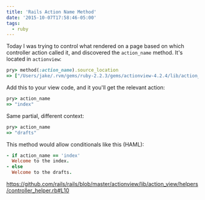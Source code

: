 ```yaml
---
title: 'Rails Action Name Method'
date: '2015-10-07T17:58:46-05:00'
tags:
  - ruby
---
```


Today I was trying to control what rendered on a page based on which controller
action called it, and discovered the `action_name` method. It's located in
`actionview`:

```ruby
pry> method(:action_name).source_location
=> ["/Users/jake/.rvm/gems/ruby-2.2.3/gems/actionview-4.2.4/lib/action_view/helpers/controller_helper.rb", 10]
```

Add this to your view code, and it you'll get the relevant action:

```ruby
pry> action_name
=> "index"
```

Same partial, different context:

```ruby
pry> action_name
=> "drafts"
```

This method would allow conditionals like this (HAML):

```ruby
- if action_name == 'index'
  Welcome to the index.
- else
  Welcome to the drafts.
```

https://github.com/rails/rails/blob/master/actionview/lib/action_view/helpers/controller_helper.rb#L10
